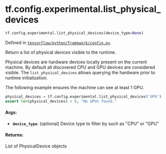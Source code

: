 <div itemscope itemtype="http://developers.google.com/ReferenceObject">
<meta itemprop="name" content="tf.config.experimental.list_physical_devices" />
<meta itemprop="path" content="Stable" />
</div>

# tf.config.experimental.list_physical_devices

``` python
tf.config.experimental.list_physical_devices(device_type=None)
```



Defined in [`tensorflow/python/framework/config.py`](/code/stable/tensorflow/python/framework/config.py).

Return a list of physical devices visible to the runtime.

Physical devices are hardware devices locally present on the current machine.
By default all discovered CPU and GPU devices are considered visible. The
`list_physical_devices` allows querying the hardware prior to runtime
initialization.

The following example ensures the machine can see at least 1 GPU.

```python
physical_devices = tf.config.experimental.list_physical_devices('GPU')
assert len(physical_devices) > 0, "No GPUs found."
```

#### Args:

* <b>`device_type`</b>: (optional) Device type to filter by such as "CPU" or "GPU"


#### Returns:

List of PhysicalDevice objects